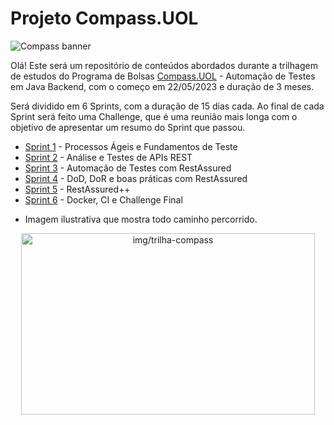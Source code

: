# Projeto Compass.UOL
![Compass banner](https://d1.awsstatic.com/logos/Amazon%20MSK%20logos/COMPASS-LOGO.68deff1f584bea0767845872fa8f23b927d25149.png)

Olá! Este será um repositório de conteúdos abordados durante a trilhagem de estudos do Programa de Bolsas [Compass.UOL](compass.uol/) - Automação de Testes em Java Backend, com o começo em 22/05/2023 e duração de 3 meses. 

Será dividido em 6 Sprints, com a duração de 15 dias cada. Ao final de cada Sprint será feito uma Challenge, que é uma reunião mais longa com o objetivo de apresentar um resumo do Sprint que passou. <br>
- [Sprint 1](https://gitlab.com/guilhermesm/projeto-compass.uol/-/tree/pb_sprint1?ref_type=heads) - Processos Ágeis e Fundamentos de Teste
- [Sprint 2](https://gitlab.com/guilhermesm/projeto-compass.uol/-/tree/pb_sprint2?ref_type=heads) - Análise e Testes de APIs REST
- [Sprint 3](https://gitlab.com/guilhermesm/projeto-compass.uol/-/tree/pb_sprint3?ref_type=heads) - Automação de Testes com RestAssured
- [Sprint 4](https://gitlab.com/guilhermesm/projeto-compass.uol/-/tree/pb_sprint4?ref_type=heads) - DoD, DoR e boas práticas com RestAssured
- [Sprint 5](https://gitlab.com/guilhermesm/projeto-compass.uol/-/tree/pb_sprint5?ref_type=heads) - RestAssured++
- [Sprint 6](https://gitlab.com/guilhermesm/compass-challenge-final) - Docker, CI e Challenge Final

* Imagem ilustrativa que mostra todo caminho percorrido.
<div align="center">
    <img src="img/" alt="img/trilha-compass" width="470px" height="290px">
</div>




